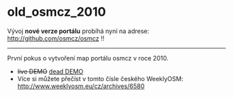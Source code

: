 # old_osmcz_2010


Vývoj **nové verze portálu** probíhá nyní na adrese: http://github.com/osmcz/osmcz !!

-----

První pokus o vytvoření map portálu osmcz v roce 2010.

- ~~live DEMO~~ [dead DEMO](http://zby.cz/osmcz-2010/)
- Více si můžete přečíst v tomto čísle českého WeeklyOSM: http://www.weeklyosm.eu/cz/archives/6580


